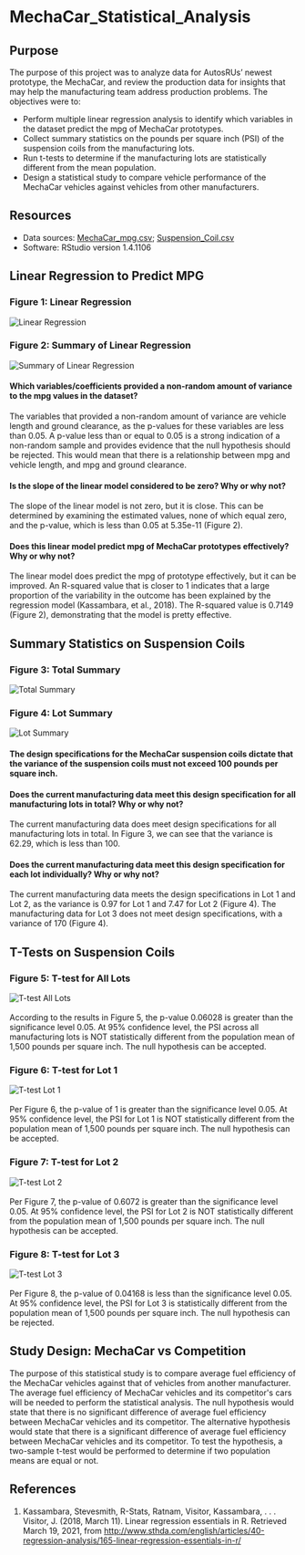 # MechaCar_Statistical_Analysis

## Purpose
The purpose of this project was to analyze data for AutosRUs’ newest prototype, the MechaCar, and review the production data for insights that may help the manufacturing team address production problems. The objectives were to:

- Perform multiple linear regression analysis to identify which variables in the dataset predict the mpg of MechaCar prototypes.
- Collect summary statistics on the pounds per square inch (PSI) of the suspension coils from the manufacturing lots.
- Run t-tests to determine if the manufacturing lots are statistically different from the mean population.
- Design a statistical study to compare vehicle performance of the MechaCar vehicles against vehicles from other manufacturers.

## Resources
- Data sources: [MechaCar_mpg.csv](Resources/MechaCar_mpg.csv); [Suspension_Coil.csv](Resources/Suspension_Coil.csv)
- Software: RStudio version 1.4.1106

## Linear Regression to Predict MPG
### Figure 1: Linear Regression
![Linear Regression](Resources/linear_regression.png)
<br>

### Figure 2: Summary of Linear Regression
![Summary of Linear Regression](Resources/linear_regression_summary.png)
<br>

#### Which variables/coefficients provided a non-random amount of variance to the mpg values in the dataset?
The variables that provided a non-random amount of variance are vehicle length and ground clearance, as the p-values for these variables are less than 0.05. A p-value less than or equal to 0.05 is a strong indication of a non-random sample and provides evidence that the null hypothesis should be rejected. This would mean that there is a relationship between mpg and vehicle length, and mpg and ground clearance.

#### Is the slope of the linear model considered to be zero? Why or why not?
The slope of the linear model is not zero, but it is close. This can be determined by examining the estimated values, none of which equal zero, and the p-value, which is less than 0.05 at 5.35e-11 (Figure 2).

#### Does this linear model predict mpg of MechaCar prototypes effectively? Why or why not?
The linear model does predict the mpg of prototype effectively, but it can be improved. An R-squared value that is closer to 1 indicates that a large proportion of the variability in the outcome has been explained by the regression model (Kassambara, et al., 2018). The R-squared value is 0.7149 (Figure 2), demonstrating that the model is pretty effective.

## Summary Statistics on Suspension Coils
### Figure 3: Total Summary
![Total Summary](Resources/total_summary.png)
<br>

### Figure 4: Lot Summary
![Lot Summary](Resources/lot_summary.png)
<br>

#### The design specifications for the MechaCar suspension coils dictate that the variance of the suspension coils must not exceed 100 pounds per square inch. 

#### Does the current manufacturing data meet this design specification for all manufacturing lots in total? Why or why not?
The current manufacturing data does meet design specifications for all manufacturing lots in total. In Figure 3, we can see that the variance is 62.29, which is less than 100.

#### Does the current manufacturing data meet this design specification for each lot individually? Why or why not?
The current manufacturing data meets the design specifications in Lot 1 and Lot 2, as the variance is 0.97 for Lot 1 and 7.47 for Lot 2 (Figure 4). The manufacturing data for Lot 3 does not meet design specifications, with a variance of 170 (Figure 4).

## T-Tests on Suspension Coils
### Figure 5: T-test for All Lots
![T-test All Lots](Resources/t_test_all.png)
<br>
<br>
According to the results in Figure 5, the p-value 0.06028 is greater than the significance level 0.05. At 95% confidence level, the PSI across all manufacturing lots is NOT statistically different from the population mean of 1,500 pounds per square inch. The null hypothesis can be accepted.

### Figure 6: T-test for Lot 1
![T-test Lot 1](Resources/t_test_lot1.png)
<br>
<br>
Per Figure 6, the p-value of 1 is greater than the significance level 0.05. At 95% confidence level, the PSI for Lot 1 is NOT statistically different from the population mean of 1,500 pounds per square inch. The null hypothesis can be accepted.

### Figure 7: T-test for Lot 2
![T-test Lot 2](Resources/t_test_lot2.png)
<br>
<br>
Per Figure 7, the p-value of 0.6072 is greater than the significance level 0.05. At 95% confidence level, the PSI for Lot 2 is NOT statistically different from the population mean of 1,500 pounds per square inch. The null hypothesis can be accepted.

### Figure 8: T-test for Lot 3
![T-test Lot 3](Resources/t_test_lot3.png)
<br>
<br>
Per Figure 8, the p-value of 0.04168 is less than the significance level 0.05. At 95% confidence level, the PSI for Lot 3 is statistically different from the population mean of 1,500 pounds per square inch. The null hypothesis can be rejected.

## Study Design: MechaCar vs Competition
The purpose of this statistical study is to compare average fuel efficiency of the MechaCar vehicles against that of vehicles from another manufacturer. The average fuel efficiency of MechaCar vehicles and its competitor's cars will be needed to perform the statistical analysis. The null hypothesis would state that there is no significant difference of average fuel efficiency between MechaCar vehicles and its competitor. The alternative hypothesis would state that there is a significant difference of average fuel efficiency between MechaCar vehicles and its competitor. To test the hypothesis, a two-sample t-test would be performed to determine if two population means are equal or not.

## References
1. Kassambara, Stevesmith, R-Stats, Ratnam, Visitor, Kassambara, . . . Visitor, J. (2018, March 11). Linear regression essentials in R. Retrieved March 19, 2021, from http://www.sthda.com/english/articles/40-regression-analysis/165-linear-regression-essentials-in-r/
